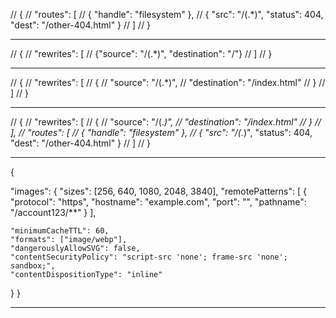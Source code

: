 // {
//   "routes": [
//     { "handle": "filesystem" },
//     { "src": "/(.*)", "status": 404, "dest": "/other-404.html" }
//   ]
// }

***************************************************
// {
//     "rewrites":  [
//       {"source": "/(.*)", "destination": "/"}
//     ]
//   }
***************************************************


// {
//   "rewrites": [
//     {
//       "source": "/(.*)",
//       "destination": "/index.html"
//     }
//   ]
// }


***************************************************



// {
//   "rewrites": [
//     {
//       "source": "/(.*)",
//       "destination": "/index.html"
//     }
//   ],
//   "routes": [
//      { "handle": "filesystem" },
//      { "src": "/(.*)", "status": 404, "dest": "/other-404.html" }
//   ]
// }

***************************************************

{
    
  "images": {
    "sizes": [256, 640, 1080, 2048, 3840],
    "remotePatterns": [
      {
        "protocol": "https",
        "hostname": "example.com",
        "port": "",
        "pathname": "/account123/**"
      }
    ],
    
    "minimumCacheTTL": 60,
    "formats": ["image/webp"],
    "dangerouslyAllowSVG": false,
    "contentSecurityPolicy": "script-src 'none'; frame-src 'none'; sandbox;",
    "contentDispositionType": "inline"

  }
}

***************************************************